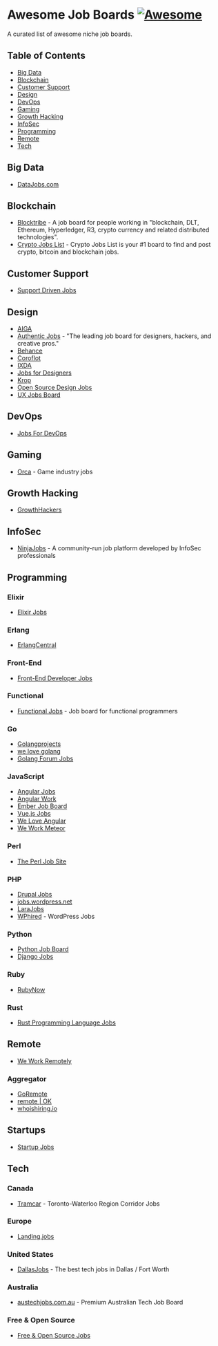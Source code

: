 # Awesome Job Boards [![Awesome](https://cdn.rawgit.com/sindresorhus/awesome/d7305f38d29fed78fa85652e3a63e154dd8e8829/media/badge.svg)](https://github.com/sindresorhus/awesome)

A curated list of awesome niche job boards.

## Table of Contents

- [Big Data](#big-data)
- [Blockchain](#blockchain)
- [Customer Support](#customer-support)
- [Design](#design)
- [DevOps](#devops)
- [Gaming](#gaming)
- [Growth Hacking](#growth-hacking)
- [InfoSec](#infosec)
- [Programming](#programming)
- [Remote](#remote)
- [Tech](#tech)

## Big Data

* [DataJobs.com](https://datajobs.com/)

## Blockchain

* [Blocktribe](https://blocktribe.com/) - A job board for people working in "blockchain, DLT, Ethereum, Hyperledger, R3, crypto currency and related distributed technologies".
* [Crypto Jobs List](https://cryptojobslist.com/) - Crypto Jobs List is your #1 board to find and post crypto, bitcoin and blockchain jobs.

## Customer Support

* [Support Driven Jobs](http://jobs.supportdriven.com/)

## Design

* [AIGA](https://designjobs.aiga.org/)
* [Authentic Jobs](https://www.authenticjobs.com/) - "The leading job board for designers, hackers, and creative pros."
* [Behance](https://www.behance.net/joblist)
* [Coroflot](https://www.coroflot.com/design-jobs)
* [IXDA](http://ixda.org/jobs/)
* [Jobs for Designers](https://dribbble.com/jobs)
* [Krop](https://www.krop.com/creative-jobs/)
* [Open Source Design Jobs](http://opensourcedesign.net/jobs/)
* [UX Jobs Board](https://www.uxjobsboard.com)

## DevOps

* [Jobs For DevOps](https://jobsfordevops.com)

## Gaming

* [Orca](https://orcahq.com/jobs) - Game industry jobs

## Growth Hacking

* [GrowthHackers](https://growthhackers.com/jobs)

## InfoSec

* [NinjaJobs](https://ninjajobs.org/) - A community-run job platform developed by InfoSec professionals

## Programming

### Elixir

* [Elixir Jobs](https://elixir.career/)

### Erlang

* [ErlangCentral](https://beta.erlangcentral.org/jobs)

### Front-End

* [Front-End Developer Jobs](http://frontenddeveloperjob.com/)

### Functional

* [Functional Jobs](https://functionaljobs.com/) - Job board for functional programmers

### Go

* [Golangprojects](https://www.golangprojects.com/)
* [we love golang](https://www.welovegolang.com/)
* [Golang Forum Jobs](https://forum.golangbridge.org/c/jobs)

### JavaScript

* [Angular Jobs](http://angularjobs.com/)
* [Angular Work](https://angular.work/)
* [Ember Job Board](http://jobs.emberjs.com/)
* [Vue.js Jobs](https://vuejobs.com/)
* [We Love Angular](https://www.weloveangular.com/)
* [We Work Meteor](https://www.weworkmeteor.com/)

### Perl

* [The Perl Job Site](https://jobs.perl.org/)

### PHP

* [Drupal Jobs](https://jobs.drupal.org/)
* [jobs.wordpress.net](https://jobs.wordpress.net/)
* [LaraJobs](https://larajobs.com/)
* [WPhired](https://www.wphired.com/) - WordPress Jobs

### Python

* [Python Job Board](https://www.python.org/jobs/)
* [Django Jobs](https://www.djangojobs.net/jobs/)

### Ruby

* [RubyNow](https://jobs.rubynow.com/)

### Rust

* [Rust Programming Language Jobs](http://rust-jobs.com/)

## Remote

* [We Work Remotely](https://weworkremotely.com/)

### Aggregator

* [GoRemote](https://goremote.io/)
* [remote | OK](https://remoteok.io/)
* [whoishiring.io](https://whoishiring.io/)

## Startups

* [Startup Jobs](https://startup.jobs/)

## Tech

### Canada

* [Tramcar](https://tramcar.ca) - Toronto-Waterloo Region Corridor Jobs

### Europe

* [Landing.jobs](https://landing.jobs/?utm_source=github&utm_medium=referral&utm_content=whfio&utm_campaign=post)

### United States

* [DallasJobs](http://www.dallasjobs.io/) - The best tech jobs in Dallas / Fort Worth

### Australia

* [austechjobs.com.au](https://austechjobs.com.au/) - Premium Australian Tech Job Board

### Free & Open Source

* [Free & Open Source Jobs](https://www.fossjobs.net/)
